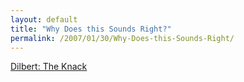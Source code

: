 ```yaml
---
layout: default
title: "Why Does this Sounds Right?"
permalink: /2007/01/30/Why-Does-this-Sounds-Right/
---
```


<a href="http://www.youtube.com/watch?v=wplyCogv3to" target="_blank">Dilbert: The Knack</a>